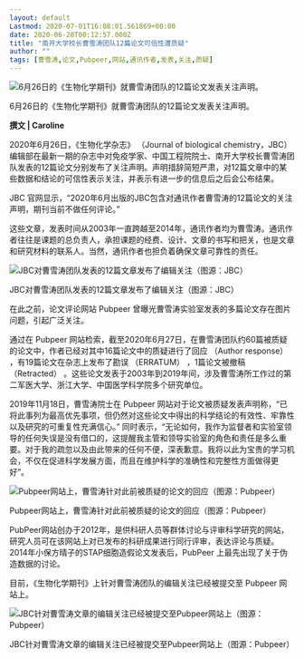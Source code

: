 ```yaml
---
layout: default
Lastmod: 2020-07-01T16:08:01.561869+00:00
date: 2020-06-28T00:12:57.000Z
title: "南开大学校长曹雪涛团队12篇论文可信性遭质疑"
author: ""
tags: [曹雪涛,论文,Pubpeer,网站,通讯作者,发表,关注,质疑]
---
```


![6月26日的《生物化学期刊》就曹雪涛团队的12篇论文发表关注声明。](https://images.weserv.nl/?url=https%3A//x0.ifengimg.com/res/2020/0D116A3731721D4DC4590057F5FB51B217FD24C5_size39_w749_h200.png)

6月26日的《生物化学期刊》就曹雪涛团队的12篇论文发表关注声明。

**撰文 | Caroline**

2020年6月26日，《生物化学杂志》 （Journal of biological chemistry，JBC） 编辑部在最新一期的杂志中对免疫学家、中国工程院院士、南开大学校长曹雪涛团队发表的12篇论文分别发布了关注声明。声明措辞简短严肃，对12篇文章中的某些数据和结论的可信性表示关注，并表示有进一步的信息后之后会公布结果。

JBC 官网显示，“2020年6月出版的JBC包含对通讯作者曹雪涛的12篇论文的关注声明，期刊当前不做任何评论。”

这些文章，发表时间从2003年一直跨越至2014年，通讯作者均为曹雪涛。通讯作者往往是课题的总负责人，承担课题的经费、设计、文章的书写和把关，也是文章和研究材料的联系人。当然，通讯作者也担负着确保文章可靠性的责任。

![JBC对曹雪涛团队发表的12篇文章发布了编辑关注（图源：JBC）](https://images.weserv.nl/?url=https%3A//x0.ifengimg.com/res/2020/1A355FD17FDA7C07A5FE4E480A9578FE1C29B7B0_size218_w1074_h1136.png)

JBC对曹雪涛团队发表的12篇文章发布了编辑关注（图源：JBC）

在此之前，论文评论网站 Pubpeer 曾曝光曹雪涛实验室发表的多篇论文存在图片问题，引起广泛关注。

通过在 Pubpeer 网站检索，截至2020年6月27日，在曹雪涛团队约60篇被质疑的论文中，作者已经对其中16篇论文中的质疑进行了回应 （Author response） ，有19篇论文在杂志上发布了勘误 （ERRATUM） ，1篇论文被撤稿 （Retracted） 。这些论文发表于2003年到2019年间，涉及曹雪涛所工作过的第二军医大学、浙江大学、中国医学科学院多个研究单位。

2019年11月18日，曹雪涛院士在 Pubpeer 网站对于论文被质疑发表声明称，“已将此事列为最高优先事项，但仍然对这些论文中得出的科学结论的有效性、牢靠性以及研究的可重复性充满信心。” 同时表示，“无论如何，我作为监督者和实验室领导的任何失误是没有借口的，这提醒我主管和领导实验室的角色和责任是多么重要。对于我的疏忽以及由此带来的任何不便，深表歉意。我将以此为宝贵的学习机会，不仅在促进科学发展方面，而且在维护科学的准确性和完整性方面做得更好”。

![Pubpeer网站上，曹雪涛针对此前被质疑的论文的回应（图源：Pubpeer）](https://images.weserv.nl/?url=https%3A//x0.ifengimg.com/res/2020/DE72D0ADFFFE994A7B78B9361A8F72B2392A3265_size24_w648_h531.png)

Pubpeer网站上，曹雪涛针对此前被质疑的论文的回应（图源：Pubpeer）

PubPeer网站创办于2012年，是供科研人员等群体讨论与评审科学研究的网站，研究人员可在该网站上对已发布的科研成果进行同行评审，表达评论与质疑。2014年小保方晴子的STAP细胞造假论文发表后，PubPeer 上最先出现了关于伪造数据的讨论。

目前，《生物化学期刊》上针对曹雪涛团队的编辑关注已经被提交至 Pubpeer 网站上。

![JBC针对曹雪涛文章的编辑关注已经被提交至Pubpeer网站上（图源：Pubpeer）](https://images.weserv.nl/?url=https%3A//x0.ifengimg.com/res/2020/F646E73872DDF3742BA82A31B4D7974361ED2673_size125_w1080_h333.png)

JBC针对曹雪涛文章的编辑关注已经被提交至Pubpeer网站上（图源：Pubpeer）

